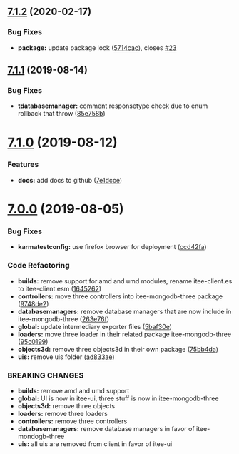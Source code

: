 ## [7.1.2](https://github.com/Itee/itee-client/compare/v7.1.1...v7.1.2) (2020-02-17)


### Bug Fixes

* **package:** update package lock ([5714cac](https://github.com/Itee/itee-client/commit/5714caca52084c36897d108a84430967bfd41f47)), closes [#23](https://github.com/Itee/itee-client/issues/23)

## [7.1.1](https://github.com/Itee/itee-client/compare/v7.1.0...v7.1.1) (2019-08-14)


### Bug Fixes

* **tdatabasemanager:** comment responsetype check due to enum rollback that throw ([85e758b](https://github.com/Itee/itee-client/commit/85e758b))

# [7.1.0](https://github.com/Itee/itee-client/compare/v7.0.0...v7.1.0) (2019-08-12)


### Features

* **docs:** add docs to github ([7e1dcce](https://github.com/Itee/itee-client/commit/7e1dcce))

# [7.0.0](https://github.com/Itee/itee-client/compare/v6.6.6...v7.0.0) (2019-08-05)


### Bug Fixes

* **karmatestconfig:** use firefox browser for deployment ([ccd42fa](https://github.com/Itee/itee-client/commit/ccd42fa))


### Code Refactoring

* **builds:** remove support for amd and umd modules, rename itee-client.es to itee-client.esm ([1645262](https://github.com/Itee/itee-client/commit/1645262))
* **controllers:** move three controllers into itee-mongodb-three package ([9748de2](https://github.com/Itee/itee-client/commit/9748de2))
* **databasemanagers:** remove database managers that are now include in itee-mongodb-three ([263e76f](https://github.com/Itee/itee-client/commit/263e76f))
* **global:** update intermediary exporter files ([5baf30e](https://github.com/Itee/itee-client/commit/5baf30e))
* **loaders:** move three loader in their related package itee-mongodb-three ([95c0199](https://github.com/Itee/itee-client/commit/95c0199))
* **objects3d:** remove three objects3d in their own package ([75bb4da](https://github.com/Itee/itee-client/commit/75bb4da))
* **uis:** remove uis folder ([ad833ae](https://github.com/Itee/itee-client/commit/ad833ae))


### BREAKING CHANGES

* **builds:** remove amd and umd support
* **global:** UI is now in itee-ui, three stuff is now in itee-mongodb-three
* **objects3d:** remove three objects
* **loaders:** remove three loaders
* **controllers:** remove three controllers
* **databasemanagers:** remove database managers in favor of itee-mondogb-three
* **uis:** all uis are removed from client in favor of itee-ui
